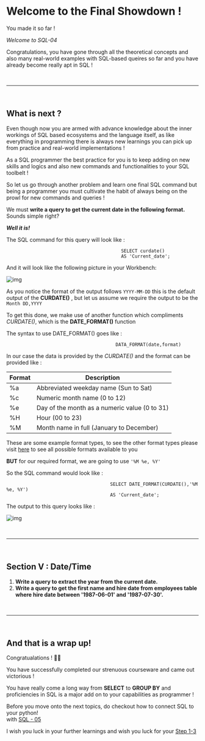 # Welcome to the Final Showdown !

You made it so far !

*Welcome to SQL-04*

Congratulations, you have gone through all the theoretical concepts and also many real-world examples with SQL-based queires so far and you have already become really apt in SQL !

<br>

***

<br>

## What is next ?

Even though now you are armed with advance knowledge about the inner workings of SQL based ecosystems and the language itself, as like everything in programming there is always new learnings you can pick up from practice and real-world implementations !

As a SQL programmer the best practice for you is to keep adding on new skills and logics and also new commands and functionalities to your SQL toolbelt !

So let us go through another problem and learn one final SQL command but being a programmer you must cultivate the habit of always being on the prowl for new commands and queries !

We must **write a query to get the current date in the following format.** Sounds simple right?

***Well it is!***

The SQL command for this query will look like : 

                                              SELECT curdate() 
                                              AS 'Current_date'; 
                                        
And it will look like the following picture in your Workbench:

![img](https://user-images.githubusercontent.com/67789350/88427659-feed8900-ce10-11ea-9c46-1fc069ad1eed.png)

As you notice the format of the output follows `YYYY-MM-DD` this is the default output of the **CURDATE()** , but let us assume we require the output to be the `Month DD,YYYY` 

To get this done, we make use of another function which compliments *CURDATE()*, which is the **DATE_FORMAT()** function 
                                   
The syntax to use DATE_FORMAT() goes like :

                                            DATA_FORMAT(date,format)
                                           
In our case the data is provided by the *CURDATE()* and the format can be provided like :

| Format | Description                                   |
|--------|-----------------------------------------------|
|   %a   | Abbreviated weekday name (Sun to Sat)         |
|   %c   | Numeric month name (0 to 12)                  |
|   %e   | Day of the month as a numeric value (0 to 31) |
|   %H   | Hour (00 to 23)                               |
|   %M   | Month name in full (January to December)      |

These are some example format types, to see the other format types please visit [here](https://www.w3schools.com/sql/func_mysql_date_format.asp) to see all possible formats available to you 

**BUT** for our required format, we are going to use `'%M %e, %Y'` 

So the SQL command would look like :

                                          SELECT DATE_FORMAT(CURDATE(),'%M %e, %Y') 
                                          AS 'Current_date';
                                          
The output to this query looks like :

![img](https://user-images.githubusercontent.com/67789350/88430433-11b68c80-ce16-11ea-85ed-47eb1854079c.png)

<br>

***

<br>

## Section V : Date/Time

1. **Write a query to extract the year from the current date.**
2. **Write a query to get the first name and hire date from employees table where hire date between '1987-06-01' and '1987-07-30'.**

<br>

***

<br>

## And that is a wrap up!

Congratualations ! 🎉🎉

You have successfully completed our strenuous courseware and came out victorious ! 

You have really come a long way from **SELECT** to **GROUP BY** and proficiencies in SQL is a major add on to your capabilities as programmer !

Before you move onto the next topics, do checkout how to connect SQL to your python! <br>
with [SQL - 05](https://github.com/Tech-i-s/data-science-course-wiki/blob/master/common/step%201-2%20(SQL)/step%201-2%20SQL-05.ipynb)

I wish you luck in your further learnings and wish you luck for your [Step 1-3](https://github.com/Tech-i-s/data-science-course-wiki/tree/ghaiyur-dev/common/step%201-3%20(NumPy))

